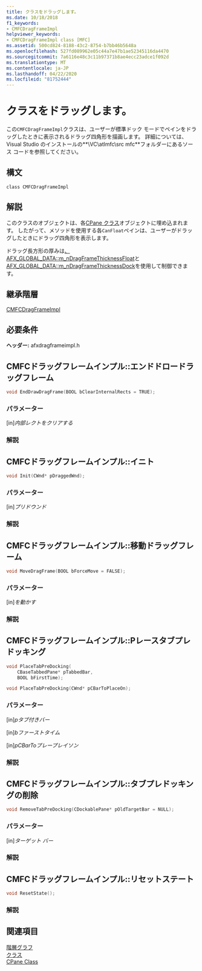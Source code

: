 ```yaml
---
title: クラスをドラッグします。
ms.date: 10/18/2018
f1_keywords:
- CMFCDragFrameImpl
helpviewer_keywords:
- CMFCDragFrameImpl class [MFC]
ms.assetid: 500cd824-8188-43c2-8754-b7bb46b5648a
ms.openlocfilehash: 527fd089962e05c44a7e47b1ae52345116da4470
ms.sourcegitcommit: 7a6116e48c3c11b97371b8ae4ecc23adce1f092d
ms.translationtype: MT
ms.contentlocale: ja-JP
ms.lasthandoff: 04/22/2020
ms.locfileid: "81752444"
---
```

# <a name="cmfcdragframeimpl-class"></a>クラスをドラッグします。

この`CMFCDragFrameImpl`クラスは、ユーザーが標準ドック モードでペインをドラッグしたときに表示されるドラッグ四角形を描画します。
詳細については、Visual Studio のインストールの**\\VC\\atlmfc\\src mfc**フォルダーにあるソース コードを参照してください。

## <a name="syntax"></a>構文

```
class CMFCDragFrameImpl
```

## <a name="remarks"></a>解説

このクラスのオブジェクトは、各[CPane クラス](../../mfc/reference/cpane-class.md)オブジェクトに埋め込まれます。 したがって、メソッドを使用する各`CanFloat`ペインは、ユーザーがドラッグしたときにドラッグ四角形を表示します。

ドラッグ長方形の厚みは[、AFX_GLOBAL_DATA::m_nDragFrameThicknessFloat](afx-global-data-structure.md#m_ndragframethicknessfloat)と[AFX_GLOBAL_DATA::m_nDragFrameThicknessDock](afx-global-data-structure.md#m_ndragframethicknessdock)を使用して制御できます。

## <a name="inheritance-hierarchy"></a>継承階層

[CMFCDragFrameImpl](../../mfc/reference/cmfcdragframeimpl-class.md)

## <a name="requirements"></a>必要条件

**ヘッダー:** afxdragframeimpl.h

## <a name="cmfcdragframeimplenddrawdragframe"></a><a name="enddrawdragframe"></a>CMFCドラッグフレームインプル::エンドドロードラッグフレーム

```cpp
void EndDrawDragFrame(BOOL bClearInternalRects = TRUE);
```

### <a name="parameters"></a>パラメーター

[in]*内部レクトをクリアする*<br/>

### <a name="remarks"></a>解説

## <a name="cmfcdragframeimplinit"></a><a name="init"></a>CMFCドラッグフレームインプル::イニト

```cpp
void Init(CWnd* pDraggedWnd);
```

### <a name="parameters"></a>パラメーター

[in]*プリドウンド*<br/>

### <a name="remarks"></a>解説

## <a name="cmfcdragframeimplmovedragframe"></a><a name="movedragframe"></a>CMFCドラッグフレームインプル::移動ドラッグフレーム

```cpp
void MoveDragFrame(BOOL bForceMove = FALSE);
```

### <a name="parameters"></a>パラメーター

[in]*を動かす*<br/>

### <a name="remarks"></a>解説

## <a name="cmfcdragframeimplplacetabpredocking"></a><a name="placetabpredocking"></a>CMFCドラッグフレームインプル::Pレースタブプレドッキング

```cpp
void PlaceTabPreDocking(
    CBaseTabbedPane* pTabbedBar,
    BOOL bFirstTime);

void PlaceTabPreDocking(CWnd* pCBarToPlaceOn);
```

### <a name="parameters"></a>パラメーター

[in]*pタブ付きバー*<br/>

[in]*bファーストタイム*<br/>

[in]*pCBarToプレープレイソン*<br/>

### <a name="remarks"></a>解説

## <a name="cmfcdragframeimplremovetabpredocking"></a><a name="removetabpredocking"></a>CMFCドラッグフレームインプル::タブプレドッキングの削除

```cpp
void RemoveTabPreDocking(CDockablePane* pOldTargetBar = NULL);
```

### <a name="parameters"></a>パラメーター

[in]*ターゲット バー*<br/>

### <a name="remarks"></a>解説

## <a name="cmfcdragframeimplresetstate"></a><a name="resetstate"></a>CMFCドラッグフレームインプル::リセットステート

```cpp
void ResetState();
```

### <a name="remarks"></a>解説

## <a name="see-also"></a>関連項目

[階層グラフ](../../mfc/hierarchy-chart.md)<br/>
[クラス](../../mfc/reference/mfc-classes.md)<br/>
[CPane Class](../../mfc/reference/cpane-class.md)
